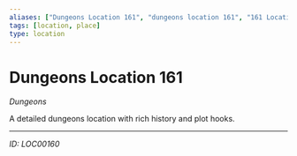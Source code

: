 ```yaml
---
aliases: ["Dungeons Location 161", "dungeons location 161", "161 Location Dungeons"]
tags: [location, place]
type: location
---
```


# Dungeons Location 161

*Dungeons*

A detailed dungeons location with rich history and plot hooks.

---
*ID: LOC00160*